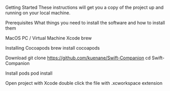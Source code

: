 Getting Started
These instructions will get you a copy of the project up and running on your local machine.

Prerequisites
What things you need to install the software and how to install them

MacOS PC / Virtual Machine
  Xcode
  brew

Installing Cocoapods
  brew install cocoapods

Download
  git clone https://github.com/kuenane/Swift-Companion
  cd Swift-Companion

Install pods
  pod install
  
Open project with Xcode
 double click the file with .xcworkspace extension
